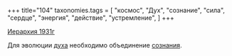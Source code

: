 +++
title="104"
taxonomies.tags = [
 "космос",
 "Дух",
 "сознание",
 "сила",
 "сердце",
 "энергия",
 "действие",
 "устремление",
]
+++

[Иерархия 1931г](/agni/1931)

Для эволюции [духа](/tags/Дух) необходимо объединение [сознания](/tags/сознание).   

